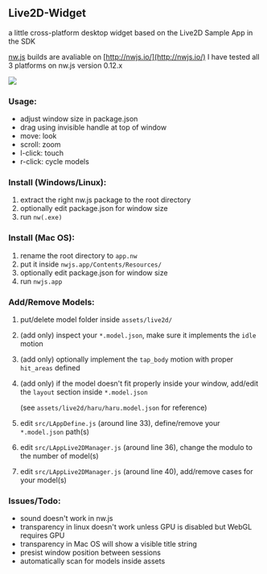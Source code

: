 ## Live2D-Widget
a little cross-platform desktop widget based on the Live2D Sample App in the SDK

[nw.js](https://github.com/nwjs/nw.js) builds are avaliable on [http://nwjs.io/](http://nwjs.io/)
I have tested all 3 platforms on nw.js version 0.12.x

![](https://raw.githubusercontent.com/akiroz/Live2D-Widget/master/screenshot.png)

### Usage:
* adjust window size in package.json
* drag using invisible handle at top of window
* move: look
* scroll: zoom
* l-click: touch
* r-click: cycle models

### Install (Windows/Linux):
1. extract the right nw.js package to the root directory
2. optionally edit package.json for window size
3. run `nw(.exe)`

### Install (Mac OS):
1. rename the root directory to `app.nw`
2. put it inside `nwjs.app/Contents/Resources/`
3. optionally edit package.json for window size
4. run `nwjs.app`

### Add/Remove Models:
1. put/delete model folder inside `assets/live2d/`
2. (add only) inspect your `*.model.json`, make sure it implements the `idle` motion
3. (add only) optionally implement the `tap_body` motion with proper `hit_areas` defined
4. (add only) if the model doesn't fit properly inside your window, add/edit the `layout` section inside `*.model.json`

   (see `assets/live2d/haru/haru.model.json` for reference)
5. edit `src/LAppDefine.js` (around line 33), define/remove your `*.model.json` path(s)
6. edit `src/LAppLive2DManager.js` (around line 36), change the modulo to the number of model(s)
7. edit `src/LAppLive2DManager.js` (around line 40), add/remove cases for your model(s)

### Issues/Todo:
* sound doesn't work in nw.js
* transparency in linux doesn't work unless GPU is disabled but WebGL requires GPU
* transparency in Mac OS will show a visible title string
* presist window position between sessions
* automatically scan for models inside assets
